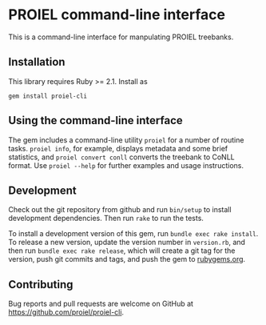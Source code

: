 # PROIEL command-line interface

This is a command-line interface for manpulating PROIEL treebanks.

## Installation

This library requires Ruby >= 2.1. Install as

```shell
gem install proiel-cli
```

## Using the command-line interface

The gem includes a command-line utility `proiel` for a number of routine tasks.
`proiel info`, for example, displays metadata and some brief statistics, and
`proiel convert conll` converts the treebank to CoNLL format. Use `proiel
--help` for further examples and usage instructions.

## Development

Check out the git repository from github and run `bin/setup` to install
development dependencies. Then run `rake` to run the tests.

To install a development version of this gem, run `bundle exec rake install`.
To release a new version, update the version number in `version.rb`, and then
run `bundle exec rake release`, which will create a git tag for the version,
push git commits and tags, and push the gem to
[rubygems.org](https://rubygems.org).

## Contributing

Bug reports and pull requests are welcome on GitHub at
https://github.com/proiel/proiel-cli.
